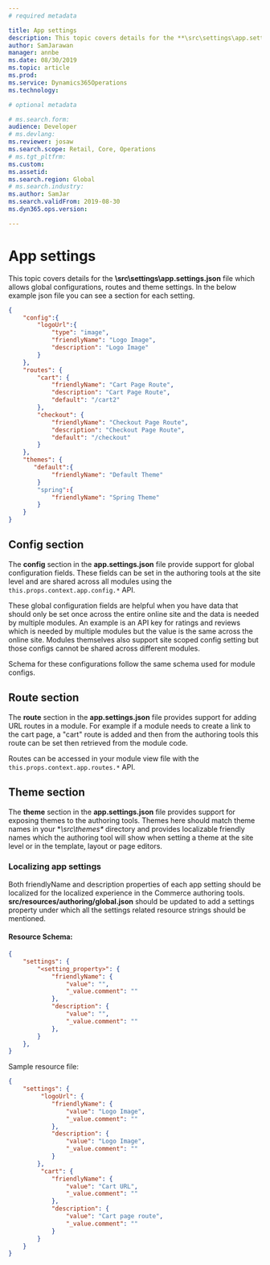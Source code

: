 ```yaml
---
# required metadata

title: App settings
description: This topic covers details for the **\src\settings\app.settings.json** file which allows global configurations, routes and theme settings. 
author: SamJarawan
manager: annbe
ms.date: 08/30/2019
ms.topic: article
ms.prod: 
ms.service: Dynamics365Operations
ms.technology: 

# optional metadata

# ms.search.form: 
audience: Developer
# ms.devlang: 
ms.reviewer: josaw
ms.search.scope: Retail, Core, Operations
# ms.tgt_pltfrm: 
ms.custom: 
ms.assetid: 
ms.search.region: Global
# ms.search.industry: 
ms.author: SamJar
ms.search.validFrom: 2019-08-30
ms.dyn365.ops.version: 

---
```

# App settings
This topic covers details for the **\src\settings\app.settings.json** file which allows global configurations, routes and theme settings. In the below example json file you can see a section for each setting.

```json
{
    "config":{
        "logoUrl":{
            "type": "image",
            "friendlyName": "Logo Image",
            "description": "Logo Image"
        }
    },
    "routes": {
        "cart": {
            "friendlyName": "Cart Page Route",
            "description": "Cart Page Route",
            "default": "/cart2"
        },
        "checkout": {
            "friendlyName": "Checkout Page Route",
            "description": "Checkout Page Route",
            "default": "/checkout"
        }
    },
    "themes": {
       "default":{
            "friendlyName": "Default Theme"
        }
        "spring":{
            "friendlyName": "Spring Theme"
        }
    }
}
```

## Config section
The **config** section in the **app.settings.json** file provide support for global configuration fields.  These fields can be set in the authoring tools at the site level and are shared across all modules using the `this.props.context.app.config.*` API.  

These global configuration fields are helpful when you have data that should only be set once across the entire online site and the data is needed by multiple modules.  An example is an API key for ratings and reviews which is needed by multiple modules but the value is the same across the online site.  Modules themselves also support site scoped config setting but those configs cannot be shared across different modules.  

Schema for these configurations follow the same schema used for module configs.

## Route section
The **route** section in the **app.settings.json** file provides support for adding URL routes in a module.  For example if a module needs to create a link to the cart page, a "cart" route is added and then from the authoring tools this route can be set then retrieved from the module code.

Routes can be accessed in your module view file with the `this.props.context.app.routes.*` API.

## Theme section
The **theme** section in the **app.settings.json** file provides support for exposing themes to the authoring tools.  Themes here should match theme names in your **\src\themes\** directory and provides localizable friendly names which the authoring tool will show when setting a theme at the site level or in the template, layout or page editors.

### Localizing app settings
Both friendlyName and description properties of each app setting should be localized for the localized experience in the Commerce authoring tools.
**src/resources/authoring/global.json** should be updated to add a settings property under which all the settings related resource strings should be mentioned.

#### Resource Schema:
```json
{
    "settings": {
        "<setting_property>": {
            "friendlyName": {
                "value": "",
                "_value.comment": ""
            },
            "description": {
                "value": "",
                "_value.comment": ""
            },
        }
    },
}
```

Sample resource file:

``` json
{
    "settings": {
         "logoUrl": {
            "friendlyName": {
                "value": "Logo Image",
                "_value.comment": ""
            },
            "description": {
                "value": "Logo Image",
                "_value.comment": ""
            }
        },
         "cart": {
            "friendlyName": {
                "value": "Cart URL",
                "_value.comment": ""
            },
            "description": {
                "value": "Cart page route",
                "_value.comment": ""
            }
        }
    }
}
```

